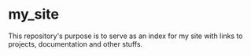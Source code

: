 # my_site
This repository's purpose is to serve as an index for my site with links to projects, documentation and other stuffs.
